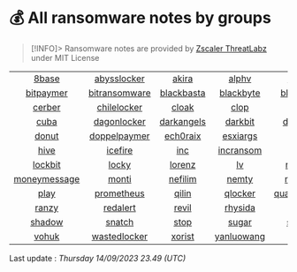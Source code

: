 
# 💰 All ransomware notes by groups

> [!INFO]> Ransomware notes are provided by [Zscaler ThreatLabz](https://github.com/threatlabz/ransomware_notes) under MIT License
> 


| | | | | | | | | | |
|:------------:|:------------:|:------------:|:------------:|:------------:|:------------:|:------------:|:------------:|:------------:|:------------:|
| [8base](notes/8base)| [abysslocker](notes/abysslocker)| [akira](notes/akira)| [alphv](notes/alphv)| [atomsilo](notes/atomsilo)| [avaddon](notes/avaddon)| [avoslocker](notes/avoslocker)| [azov](notes/azov)| [bianlian](notes/bianlian)| [biglock](notes/biglock)|
| [bitpaymer](notes/bitpaymer)| [bitransomware](notes/bitransomware)| [blackbasta](notes/blackbasta)| [blackbyte](notes/blackbyte)| [blackmatter](notes/blackmatter)| [blacksnake](notes/blacksnake)| [blacksuit](notes/blacksuit)| [bluesky](notes/bluesky)| [cactus](notes/cactus)| [cartel](notes/cartel)|
| [cerber](notes/cerber)| [chilelocker](notes/chilelocker)| [cloak](notes/cloak)| [clop](notes/clop)| [conti](notes/conti)| [cryptnet](notes/cryptnet)| [cryptomix](notes/cryptomix)| [cryptxxx](notes/cryptxxx)| [crytox](notes/crytox)| [ctblocker](notes/ctblocker)|
| [cuba](notes/cuba)| [dagonlocker](notes/dagonlocker)| [darkangels](notes/darkangels)| [darkbit](notes/darkbit)| [darkpower](notes/darkpower)| [darkside](notes/darkside)| [dataleak](notes/dataleak)| [deadbydawn](notes/deadbydawn)| [dharma](notes/dharma)| [diavol](notes/diavol)|
| [donut](notes/donut)| [doppelpaymer](notes/doppelpaymer)| [ech0raix](notes/ech0raix)| [esxiargs](notes/esxiargs)| [ftcode](notes/ftcode)| [gandcrab](notes/gandcrab)| [grief](notes/grief)| [gwisinlocker](notes/gwisinlocker)| [h0lygh0st](notes/h0lygh0st)| [hades](notes/hades)|
| [hive](notes/hive)| [icefire](notes/icefire)| [inc](notes/inc)| [incransom](notes/incransom)| [jaff](notes/jaff)| [karakurt](notes/karakurt)| [karma](notes/karma)| [knight](notes/knight)| [lapiovra](notes/lapiovra)| [lilith](notes/lilith)|
| [lockbit](notes/lockbit)| [locky](notes/locky)| [lorenz](notes/lorenz)| [lv](notes/lv)| [magniber](notes/magniber)| [makop](notes/makop)| [mallox](notes/mallox)| [maze](notes/maze)| [medusa](notes/medusa)| [medusalocker](notes/medusalocker)|
| [moneymessage](notes/moneymessage)| [monti](notes/monti)| [nefilim](notes/nefilim)| [nemty](notes/nemty)| [netwalker](notes/netwalker)| [nevada](notes/nevada)| [noescape](notes/noescape)| [nokoyawa](notes/nokoyawa)| [novagroup](notes/novagroup)| [phobos](notes/phobos)|
| [play](notes/play)| [prometheus](notes/prometheus)| [qilin](notes/qilin)| [qlocker](notes/qlocker)| [quantumlocker](notes/quantumlocker)| [ragnarlocker](notes/ragnarlocker)| [ragnarok](notes/ragnarok)| [rancoz](notes/rancoz)| [ransomexx](notes/ransomexx)| [ransomhouse](notes/ransomhouse)|
| [ranzy](notes/ranzy)| [redalert](notes/redalert)| [revil](notes/revil)| [rhysida](notes/rhysida)| [rook](notes/rook)| [royal](notes/royal)| [rtmlocker](notes/rtmlocker)| [ryuk](notes/ryuk)| [scarecrow](notes/scarecrow)| [schoolboys](notes/schoolboys)|
| [shadow](notes/shadow)| [snatch](notes/snatch)| [stop](notes/stop)| [sugar](notes/sugar)| [suncrypt](notes/suncrypt)| [teslacrypt](notes/teslacrypt)| [trigona](notes/trigona)| [u-bomb](notes/u-bomb)| [underground](notes/underground)| [vicesociety](notes/vicesociety)|
| [vohuk](notes/vohuk)| [wastedlocker](notes/wastedlocker)| [xorist](notes/xorist)| [yanluowang](notes/yanluowang)| [zeon](notes/zeon)|            |            |            |            |            |


Last update : _Thursday 14/09/2023 23.49 (UTC)_

